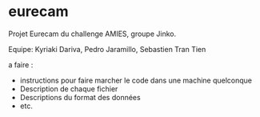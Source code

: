 # eurecam
Projet Eurecam du challenge AMIES, groupe Jinko.

Equipe: Kyriaki Dariva, Pedro Jaramillo, Sebastien Tran Tien

a faire :
+ instructions pour faire marcher le code dans une machine quelconque
+ Description de chaque fichier
+ Descriptions du format des données
+ etc.
